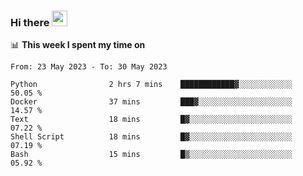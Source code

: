 ### Hi there <a href="https://www.gautamkrishnar.com/"><img src="https://media.giphy.com/media/hvRJCLFzcasrR4ia7z/giphy.gif" width="25px"></a>

📊 **This week I spent my time on**

<!--START_SECTION:waka-->

```text
From: 23 May 2023 - To: 30 May 2023

Python                2 hrs 7 mins    ████████████▓░░░░░░░░░░░░   50.05 %
Docker                37 mins         ███▓░░░░░░░░░░░░░░░░░░░░░   14.57 %
Text                  18 mins         █▓░░░░░░░░░░░░░░░░░░░░░░░   07.22 %
Shell Script          18 mins         █▓░░░░░░░░░░░░░░░░░░░░░░░   07.19 %
Bash                  15 mins         █▒░░░░░░░░░░░░░░░░░░░░░░░   05.92 %
```

<!--END_SECTION:waka-->
